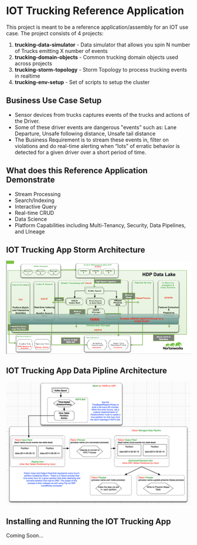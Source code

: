 # IOT Trucking Reference Application
This project is meant to be a reference application/assembly for an IOT use case. The project consists of 4 projects:

1. **trucking-data-simulator** - Data simulator that allows you spin N number of Trucks emitting X number of events
2. **trucking-domain-objects** - Common trucking domain objects used across projects
3. **trucking-storm-topology** - Storm Topology to process trucking events in realtime
4. **trucking-env-setup** - Set of scripts to setup the cluster

## Business Use Case Setup

* Sensor devices from trucks captures events of the trucks and actions of the Driver.
* Some of these driver events are dangerous "events” such as: Lane Departure, Unsafe following distance, Unsafe tail distance
* The Business Requirement is to stream these events in, filter on violations and do real-time alerting when “lots” of erratic behavior is detected for a given driver over a short period of time.

## What does this Reference Application Demonstrate
* Stream Processing
* Search/Indexing
* Interactive Query
* Real-time CRUD
* Data Science
* Platform Capabilities including Multi-Tenancy, Security, Data Pipelines, and LIneage

## IOT Trucking App Storm Architecture 

![Architecture Diagram](iot-trucking-architecture.png)

## IOT Trucking App Data Pipline Architecture 
![Architecture Diagram Data Pipline ](iot-trucking-architecture-data-pipleline.png)

## Installing and Running the IOT Trucking App
Coming Soon...